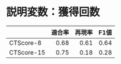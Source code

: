 # 説明変数：獲得回数
| | 適合率 | 再現率 | F1値 |
| :-- | --: | --: | --: |
| CTScore-8 | 0.68 | 0.61 | 0.64 |
| CTScore-15 | 0.75 | 0.18 | 0.28 |

